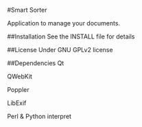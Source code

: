 #Smart Sorter
 
Application to manage your documents.

##Installation
See the INSTALL file for details

##License
Under GNU GPLv2 license

##Dependencies
Qt

QWebKit

Poppler

LibExif

Perl & Python interpret
